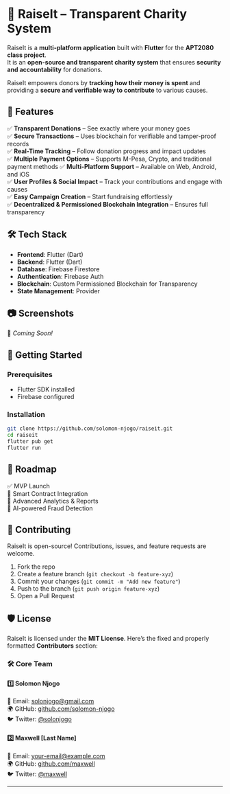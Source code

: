 # 🚀 RaiseIt – Transparent Charity System

RaiseIt is a **multi-platform application** built with **Flutter** for the **APT2080 class project**.  
It is an **open-source and transparent charity system** that ensures **security and accountability** for donations.

RaiseIt empowers donors by **tracking how their money is spent** and providing a **secure and verifiable way to contribute** to various causes.

## 🌟 Features

✅ **Transparent Donations** – See exactly where your money goes  
✅ **Secure Transactions** – Uses blockchain for verifiable and tamper-proof records  
✅ **Real-Time Tracking** – Follow donation progress and impact updates  
✅ **Multiple Payment Options** – Supports M-Pesa, Crypto, and traditional payment methods 
✅ **Multi-Platform Support** – Available on Web, Android, and iOS  
✅ **User Profiles & Social Impact** – Track your contributions and engage with causes  
✅ **Easy Campaign Creation** – Start fundraising effortlessly  
✅ **Decentralized & Permissioned Blockchain Integration** – Ensures full transparency

## 🛠️ Tech Stack

- **Frontend**: Flutter (Dart)
- **Backend**: Flutter (Dart)
- **Database**: Firebase Firestore
- **Authentication**: Firebase Auth
- **Blockchain**: Custom Permissioned Blockchain for Transparency
- **State Management**: Provider

## 📷 Screenshots

🚀 *Coming Soon!*

## 🚀 Getting Started

### Prerequisites
- Flutter SDK installed
- Firebase configured

### Installation

```sh
git clone https://github.com/solomon-njogo/raiseit.git
cd raiseit
flutter pub get
flutter run
```

## 🎯 Roadmap

✅ MVP Launch  
🚧 Smart Contract Integration  
🚧 Advanced Analytics & Reports  
🚧 AI-powered Fraud Detection

## 🤝 Contributing

RaiseIt is open-source! Contributions, issues, and feature requests are welcome.
1. Fork the repo
2. Create a feature branch (`git checkout -b feature-xyz`)
3. Commit your changes (`git commit -m "Add new feature"`)
4. Push to the branch (`git push origin feature-xyz`)
5. Open a Pull Request

## 🛡️ License

RaiseIt is licensed under the **MIT License**.
Here’s the fixed and properly formatted **Contributors** section:


### 🛠️ **Core Team**

#### 1️⃣ **Solomon Njogo**
📧 Email: [solonjogo@gmail.com](mailto:solonjogo@gmail.com)  
🌍 GitHub: [github.com/solomon-njogo](https://github.com/solomon-njogo)  
🐦 Twitter: [@solonjogo](https://twitter.com/solomonjogo)

#### 2️⃣ **Maxwell [Last Name]**
📧 Email: [your-email@example.com](mailto:your-email@example.com)  
🌍 GitHub: [github.com/maxwell](https://github.com/maxwell)  
🐦 Twitter: [@maxwell](https://twitter.com/maxwell)

---


